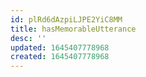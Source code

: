 ```yaml
---
id: plRd6dAzpiLJPE2YiC8MM
title: hasMemorableUtterance
desc: ''
updated: 1645407778968
created: 1645407778968
---
```




